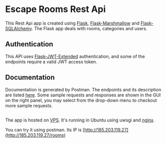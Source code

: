 # Escape Rooms Rest Api

This Rest Api app is created using [Flask](http://flask.pocoo.org/),
 [Flask-Marshmallow](https://flask-marshmallow.readthedocs.io/en/latest/)
 and [Flask-SQLAlchemy](http://flask-sqlalchemy.pocoo.org/2.3/).
The Flask app deals with rooms, categories and users.


## Authentication
This API uses [Flask-JWT-Extended](https://flask-jwt-extended.readthedocs.io/en/latest/)
 authentication, and some of the endpoints require a valid JWT access token.

## Documentation
Documentation is generated by Postman. The endpoints and its description are listed [here](https://documenter.getpostman.com/view/5056945/Rzfatszw).
Some sample requests and responses are shown in the GUI on the right panel, you may select from the drop-down menu to checkout more sample requests.

##
The app is hosted on [VPS](https://www.vps.ag/). It's running in Ubuntu using uwsgi and [nginx](https://www.nginx.com/).

You can try it using postman. Its IP is [http://185.203.119.27](http://185.203.119.27/rooms)

 



 
